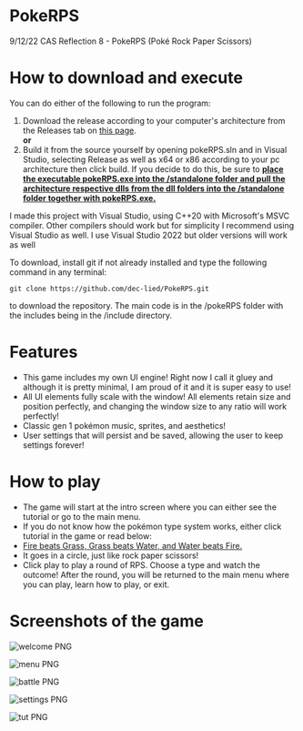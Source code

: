 # PokeRPS
<p> 9/12/22 CAS Reflection 8 - PokeRPS (Poké Rock Paper Scissors) </p>

<h1> How to download and execute </h1>
<p> You can do either of the following to run the program: </p>
<ol>
  <li> Download the release according to your computer's architecture from the Releases tab on 
  <a href="https://github.com/dec-lied/PokeRPS/releases"> this page</a>. </li> 
  <b> or </b>
  <li> Build it from the source yourself by opening pokeRPS.sln and in Visual Studio, selecting Release as well as x64 or x86 according to your pc architecture then click build. If you decide to do this, be sure to <b> <ins> place the executable pokeRPS.exe into the /standalone folder and pull the architecture respective dlls from the dll folders into the /standalone folder together with pokeRPS.exe. </ins> </b> </li>
</ol>
  <p> I made this project with Visual Studio, using C++20 with Microsoft's MSVC compiler. Other compilers should work but for simplicity I recommend using Visual Studio as well. I use Visual Studio 2022 but older versions will work as well </p>
  <p> To download, install git if not already installed and type the following command in any terminal: </p>

```
git clone https://github.com/dec-lied/PokeRPS.git
``` 

<p> to download the repository. The main code is in the /pokeRPS folder with the includes being in the /include directory. </p>

<h1> Features </h1>
<ul>
  <li> This game includes my own UI engine! Right now I call it gluey and although it is pretty minimal, I am proud of it and it is super easy to use! </li>
  <li> All UI elements fully scale with the window! All elements retain size and position perfectly, and changing the window size to any ratio will work perfectly! </li>
  <li> Classic gen 1 pokémon music, sprites, and aesthetics! </li>
  <li> User settings that will persist and be saved, allowing the user to keep settings forever! </li>
</ul>

<h1> How to play </h1>
<ul>
  <li> The game will start at the intro screen where you can either see the tutorial or go to the main menu. </li>
  <li> If you do not know how the pokémon type system works, either click tutorial in the game or read below:
  </li>   
  <li> <ins> Fire beats Grass, Grass beats Water, and Water beats Fire. </ins> </li>
  <li> It goes in a circle, just like rock paper scissors! </li>
  <li> Click play to play a round of RPS. Choose a type and watch the outcome! After the round, you will be   returned to the main menu where you can play, learn how to play, or exit. </li>
</ul>

<h1> Screenshots of the game </h1>

![welcome PNG](https://user-images.githubusercontent.com/103293120/192406456-291d6e4d-a879-4fed-b6d9-e1315bb22dbe.png)

![menu PNG](https://user-images.githubusercontent.com/103293120/192406477-2962a1f3-cf8a-4613-8935-ae7217863df0.png)

![battle PNG](https://user-images.githubusercontent.com/103293120/192406484-35a84c31-8d1a-4955-856c-25a84a598cd3.png)

![settings PNG](https://user-images.githubusercontent.com/103293120/192406509-a002b85d-1f5e-479e-b628-823ef0936aaa.png)

![tut PNG](https://user-images.githubusercontent.com/103293120/192406467-543e3572-728f-4610-932f-f74ea7985dda.png)
